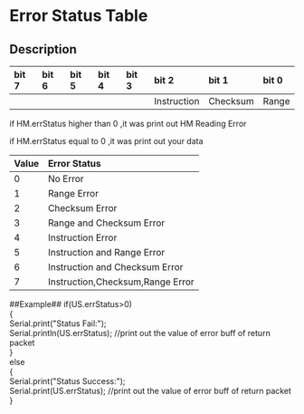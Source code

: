 # Error Status Table #

## Description ##
|bit 7|bit 6|bit 5|bit 4|bit 3|bit 2|bit 1|bit 0|
|:----|:----|:----|:----|:----|:----|:----|:----|
|     |     |     |     |     |Instruction     |Checksum     |Range  |


if HM.errStatus higher than 0 ,it was print out  HM Reading Error

if HM.errStatus equal to 0 ,it was print out your data


|Value| Error Status|
|:----|:------------|
|0    |No Error|
|1    |Range Error|
|2    |Checksum Error|
|3    |Range and Checksum Error|
|4    |Instruction Error|
|5    |Instruction and Range Error|
|6    |Instruction and Checksum Error|
|7    |Instruction,Checksum,Range Error|

##Example##
if(US.errStatus>0)<br/>
{<br/>
Serial.print("Status Fail:");<br/>
Serial.println(US.errStatus);        //print out the value of error buff of return packet<br/>
}<br/>
else<br/>
{<br/>
Serial.print("Status Success:");<br/>
Serial.print(US.errStatus);         //print out the value of error buff of return packet<br/>
}<br/>
